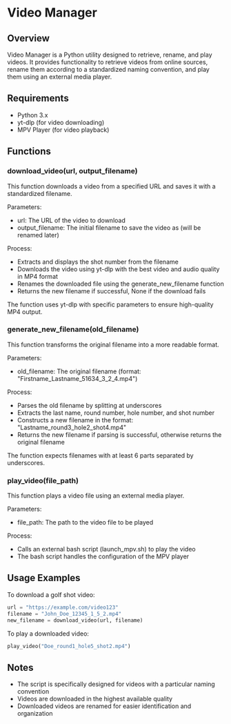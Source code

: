 # Video Manager

## Overview
Video Manager is a Python utility designed to retrieve, rename, and play videos. It provides functionality to retrieve videos from online sources, rename them according to a standardized naming convention, and play them using an external media player.

## Requirements
- Python 3.x
- yt-dlp (for video downloading)
- MPV Player (for video playback)

## Functions

### download_video(url, output_filename)
This function downloads a video from a specified URL and saves it with a standardized filename.

Parameters:
- url: The URL of the video to download
- output_filename: The initial filename to save the video as (will be renamed later)

Process:
- Extracts and displays the shot number from the filename
- Downloads the video using yt-dlp with the best video and audio quality in MP4 format
- Renames the downloaded file using the generate_new_filename function
- Returns the new filename if successful, None if the download fails

The function uses yt-dlp with specific parameters to ensure high-quality MP4 output.

### generate_new_filename(old_filename)
This function transforms the original filename into a more readable format.

Parameters:
- old_filename: The original filename (format: "Firstname_Lastname_51634_3_2_4.mp4")

Process:
- Parses the old filename by splitting at underscores
- Extracts the last name, round number, hole number, and shot number
- Constructs a new filename in the format: "Lastname_round3_hole2_shot4.mp4"
- Returns the new filename if parsing is successful, otherwise returns the original filename

The function expects filenames with at least 6 parts separated by underscores.

### play_video(file_path)
This function plays a video file using an external media player.

Parameters:
- file_path: The path to the video file to be played

Process:
- Calls an external bash script (launch_mpv.sh) to play the video
- The bash script handles the configuration of the MPV player

## Usage Examples

To download a golf shot video:
```python
url = "https://example.com/video123"
filename = "John_Doe_12345_1_5_2.mp4"
new_filename = download_video(url, filename)
```

To play a downloaded video:
```python
play_video("Doe_round1_hole5_shot2.mp4")
```

## Notes
- The script is specifically designed for videos with a particular naming convention
- Videos are downloaded in the highest available quality
- Downloaded videos are renamed for easier identification and organization

